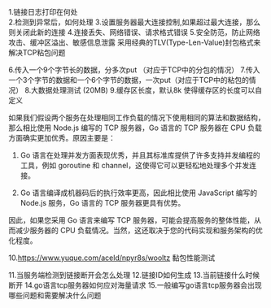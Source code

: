 1.链接日志打印在何处  
2.检测到异常后，如何处理
3.设置服务器最大连接控制,如果超过最大连接，那么则关闭此新的连接
4.连接丢失、网络错误、请求格式错误
5.安全防范，防止网络攻击、缓冲区溢出、敏感信息泄露
采用经典的TLV(Type-Len-Value)封包格式来解决TCP粘包问题

6.传入一个9个字节长的数据，分多次put （对应于TCP中的分包的情况）
7.传入一个3个字节的数据和一个6个字节的数据，一次put（对应于TCP中的粘包的情况）
8.大数据处理测试 (20MB)
9.缓存区长度，默认8k 使得缓存区的长度可以自定义

如果我们假设两个服务在处理相同工作负载的情况下使用相同的算法和数据结构，那么相比使用 Node.js 编写的 TCP 服务器，Go 语言的 TCP 服务器在 CPU 负载方面确实更加优秀。原因主要是：

1. Go 语言在处理并发方面表现优秀，并且其标准库提供了许多支持并发编程的工具，例如 goroutine 和 channel，这使得它可以更轻松地处理多个并发连接。

2. Go 语言编译成机器码后的执行效率更高，因此相比使用 JavaScript 编写的 Node.js 服务，Go 语言的 TCP 服务器更具有优势。

因此，如果您采用 Go 语言来编写 TCP 服务器，可能会提高服务的整体性能，从而减少服务器的 CPU 负载情况。当然，这还取决于您的代码实现和服务架构的优化程度。

10.https://www.yuque.com/aceld/npyr8s/wooltz 黏包性能测试 

11.当服务端检测到链接断开会怎么处理
12.链接ID如何生成
13.当前链接什么时候断开
14.go语言tcp服务器如何应对海量请求
15.一般编写go语言tcp服务器会出现哪些问题和需要解决什么问题